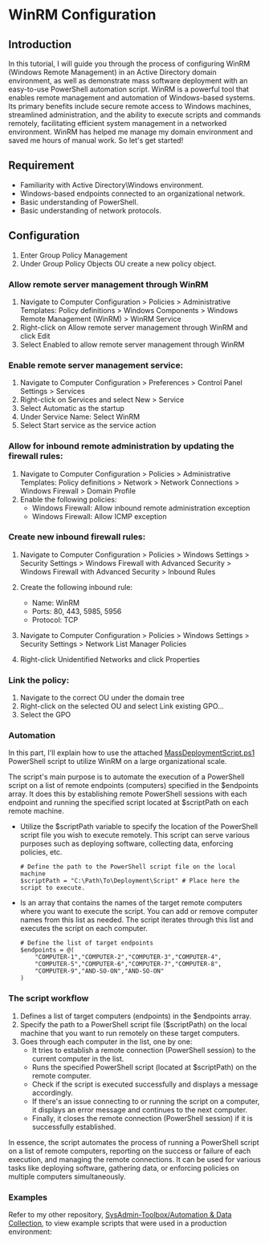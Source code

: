 # WinRM Configuration
## Introduction
In this tutorial, I will guide you through the process of configuring WinRM (Windows Remote Management) in an Active Directory domain environment, as well as demonstrate mass software deployment with an easy-to-use PowerShell automation script. WinRM is a powerful tool that enables remote management and automation of Windows-based systems. Its primary benefits include secure remote access to Windows machines, streamlined administration, and the ability to execute scripts and commands remotely, facilitating efficient system management in a networked environment. WinRM has helped me manage my domain environment and saved me hours of manual work. So let's get started!


## Requirement
- Familiarity with Active Directory\Windows environment.
- Windows-based endpoints connected to an organizational network.
- Basic understanding of PowerShell.
- Basic understanding of network protocols.


## Configuration
1. Enter Group Policy Management
2. Under Group Policy Objects OU create a new policy object.


### Allow remote server management through WinRM
1. Navigate to Computer Configuration > Policies > Administrative Templates: Policy definitions > Windows Components > Windows Remote Management (WinRM) > WinRM Service
2. Right-click on Allow remote server management through WinRM and click Edit	
3. Select Enabled to allow remote server management through WinRM


### Enable remote server management service:
1. Navigate to  Computer Configuration > Preferences > Control Panel Settings > Services
2. Right-click on Services and select New > Service
3. Select Automatic as the startup
4. Under Service Name: Select WinRM 
5. Select Start service as the service action


### Allow for inbound remote administration by updating the firewall rules:
1. Navigate to Computer Configuration > Policies > Administrative Templates: Policy definitions > Network > Network Connections > Windows Firewall > Domain Profile
2. Enable the following policies:
   - Windows Firewall: Allow inbound remote administration exception
   - Windows Firewall: Allow ICMP exception


### Create  new inbound firewall rules:
1. Navigate to Computer Configuration > Policies > Windows Settings > Security Settings > Windows Firewall with Advanced Security > Windows Firewall with Advanced Security > Inbound Rules
2. Create the following inbound rule:
      - Name: WinRM
      - Ports: 80, 443, 5985, 5956
      - Protocol: TCP

4. Navigate to Computer Configuration > Policies > Windows Settings > Security Settings > Network List Manager Policies
5. Right-click Unidentified Networks and click Properties


### Link the policy:
1. Navigate to the correct OU under the domain tree
2. Right-click on the selected OU and select Link existing GPO…
3. Select the GPO 


### Automation
In this part, I'll explain how to use the attached [MassDeploymentScript.ps1](https://github.com/ThePinkPanther96/SysAdmin-Toolbox/blob/main/WinRM%20(Windows%20Remote%20Management)/MassDeploymentScript.ps1) PowerShell script to utilize WinRM on a large organizational scale.

The script's main purpose is to automate the execution of a PowerShell script on a list of remote endpoints (computers) specified in the $endpoints array. It does this by establishing remote PowerShell sessions with each endpoint and running the specified script located at $scriptPath on each remote machine.

- Utilize the $scriptPath variable to specify the location of the PowerShell script file you wish to execute remotely. This script can serve various purposes such as deploying software, collecting data, enforcing policies, etc.
  
   ```nh
   # Define the path to the PowerShell script file on the local machine
   $scriptPath = "C:\Path\To\Deployment\Script" # Place here the script to execute.
   ```

- Is an array that contains the names of the target remote computers where you want to execute the script. You can add or remove computer names from this list as needed. The script iterates through this list and executes the script on each computer.

   ```nh
   # Define the list of target endpoints
   $endpoints = @(
       "COMPUTER-1","COMPUTER-2","COMPUTER-3","COMPUTER-4",
       "COMPUTER-5","COMPUTER-6","COMPUTER-7","COMPUTER-8",
       "COMPUTER-9","AND-SO-ON","AND-SO-ON"
   )
   ```

### The script workflow
1. Defines a list of target computers (endpoints) in the $endpoints array.
2. Specify the path to a PowerShell script file ($scriptPath) on the local machine that you want to run remotely on these target computers.
3. Goes through each computer in the list, one by one:
   - It tries to establish a remote connection (PowerShell session) to the current computer in the list.
   - Runs the specified PowerShell script (located at $scriptPath) on the remote computer.
   - Check if the script is executed successfully and displays a message accordingly.
   - If there's an issue connecting to or running the script on a computer, it displays an error message and continues to the next computer.
   - Finally, it closes the remote connection (PowerShell session) if it is successfully established.

In essence, the script automates the process of running a PowerShell script on a list of remote computers, reporting on the success or failure of each execution, and managing the remote connections. It can be used for various tasks like deploying software, gathering data, or enforcing policies on multiple computers simultaneously.

### Examples 
Refer to my other repository, [SysAdmin-Toolbox/Automation & Data Collection](https://github.com/ThePinkPanther96/SysAdmin-Toolbox/tree/main/Automations%20%26%20Data%20Collection), to view example scripts that were used in a production environment:

